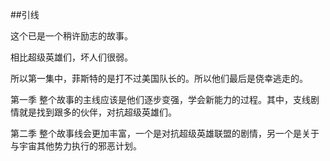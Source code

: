 ##引线

这个已是一个稍许励志的故事。

相比超级英雄们，坏人们很弱。

所以第一集中，菲斯特的是打不过美国队长的。所以他们最后是侥幸逃走的。

第一季 整个故事的主线应该是他们逐步变强，学会新能力的过程。其中，支线剧情就是找到跟多的伙伴，对抗超级英雄们。

第二季 整个故事线会更加丰富，一个是对抗超级英雄联盟的剧情，另一个是关于与宇宙其他势力执行的邪恶计划。